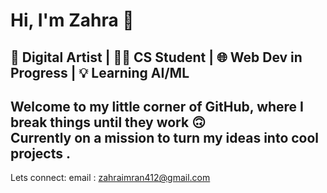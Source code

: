 # Hi, I'm Zahra 👋

🎨 Digital Artist | 👩‍💻 CS Student | 🌐 Web Dev in Progress | 💡 Learning AI/ML
---
Welcome to my little corner of GitHub, where I break things until they work 🙃  
Currently on a mission to turn my ideas into cool projects .
---

Lets connect:
email : zahraimran412@gmail.com
